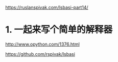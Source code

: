 





https://ruslanspivak.com/lsbasi-part14/
# 1. 一起来写个简单的解释器
http://www.opython.com/1376.html

https://github.com/rspivak/lsbasi















